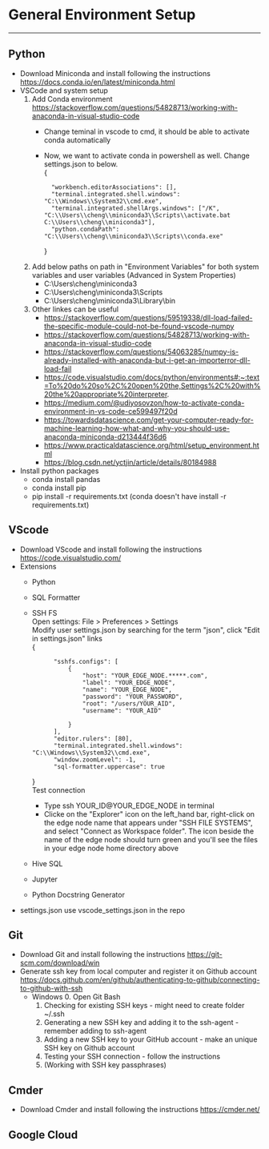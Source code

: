 # General Environment Setup
_________________
## Python
* Download Miniconda and install following the instructions https://docs.conda.io/en/latest/miniconda.html 
* VSCode and system setup
	1. Add Conda environment https://stackoverflow.com/questions/54828713/working-with-anaconda-in-visual-studio-code
		- Change teminal in vscode to cmd, it should be able to activate conda automatically		
		- Now, we want to activate conda in powershell as well. Change settings.json to below.   
		{  
				
				"workbench.editorAssociations": [],  
				"terminal.integrated.shell.windows": "C:\\Windows\\System32\\cmd.exe",  
				"terminal.integrated.shellArgs.windows": ["/K", "C:\\Users\\cheng\\miniconda3\\Scripts\\activate.bat C:\\Users\\cheng\\miniconda3"],  
				"python.condaPath": "C:\\Users\\cheng\\miniconda3\\Scripts\\conda.exe"
			
			}
	2. Add below paths on path in "Environment Variables" for both system variables and user variables (Advanced in System Properties) 
		- C:\Users\cheng\miniconda3
		- C:\Users\cheng\miniconda3\Scripts
		- C:\Users\cheng\miniconda3\Library\bin
	3. Other linkes can be useful
		* https://stackoverflow.com/questions/59519338/dll-load-failed-the-specific-module-could-not-be-found-vscode-numpy		
		* https://stackoverflow.com/questions/54828713/working-with-anaconda-in-visual-studio-code
		* https://stackoverflow.com/questions/54063285/numpy-is-already-installed-with-anaconda-but-i-get-an-importerror-dll-load-fail
		* https://code.visualstudio.com/docs/python/environments#:~:text=To%20do%20so%2C%20open%20the,Settings%2C%20with%20the%20appropriate%20interpreter.
		* https://medium.com/@udiyosovzon/how-to-activate-conda-environment-in-vs-code-ce599497f20d
		* https://towardsdatascience.com/get-your-computer-ready-for-machine-learning-how-what-and-why-you-should-use-anaconda-miniconda-d213444f36d6
		* https://www.practicaldatascience.org/html/setup_environment.html
		* https://blog.csdn.net/yctjin/article/details/80184988	
* Install python packages
	- conda install pandas
	- conda install pip
	- pip install -r requirements.txt (conda doesn't have install -r requirements.txt)
## VScode
* Download VScode and install following the instructions https://code.visualstudio.com/ 
* Extensions
	- Python
	- SQL Formatter
	- SSH FS  
		Open settings: File > Preferences > Settings  
		Modify user settings.json by searching for the term "json", click "Edit in settings.json" links  
		{  
		
				"sshfs.configs": [
					{
						"host": "YOUR_EDGE_NODE.*****.com",  
						"label": "YOUR_EDGE_NODE",  
						"name": "YOUR_EDGE_NODE",  
						"password": "YOUR_PASSWORD",  
						"root": "/users/YOUR_AID",  
						"username": "YOUR_AID"

					}
				],  
				"editor.rulers": [80],    
				"terminal.integrated.shell.windows": "C:\\Windows\\System32\\cmd.exe",  
				"window.zoomLevel": -1,  
				"sql-formatter.uppercase": true  
		}  
		Test connection
		- Type ssh YOUR_ID@YOUR_EDGE_NODE in terminal 
		- Clicke on the "Explorer" icon on the left_hand bar, right-click on the edge node name that appears under "SSH FILE SYSTEMS", and select "Connect as Workspace folder". The icon beside the name of the edge node should turn green and you'll see the files in your edge node home directory above
	- Hive SQL
	- Jupyter
	- Python Docstring Generator
* settings.json use vscode_settings.json in the repo
## Git
* Download Git and install following the instructions https://git-scm.com/download/win  
* Generate ssh key from local computer and register it on Github account https://docs.github.com/en/github/authenticating-to-github/connecting-to-github-with-ssh 
	- Windows 
		0. Open Git Bash
		1. Checking for existing SSH keys - might need to create folder ~/.ssh
		2. Generating a new SSH key and adding it to the ssh-agent - remember adding to ssh-agent
		3. Adding a new SSH key to your GitHub account - make an unique SSH key on Github account
		4. Testing your SSH connection - follow the instructions
		5. (Working with SSH key passphrases)

## Cmder
* Download Cmder and install following the instructions https://cmder.net/

## Google Cloud